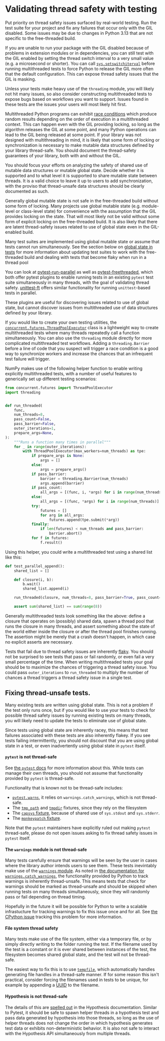 # Validating thread safety with testing

Put priority on thread safety issues surfaced by real-world testing. Run the
test suite for your project and fix any failures that occur only with the GIL
disabled. Some issues may be due to changes in Python 3.13 that are not
specific to the free-threaded build.

If you are unable to run your package with the GIL disabled because of problems
in extension modules or in dependencies, you can still test with the GIL enabled
by setting the thread switch interval to a very small value (e.g. a microsecond
or shorter). You can call
[`sys.setswitchiterval`](https://docs.python.org/3/library/sys.html#sys.setswitchinterval)
before running multithreaded tests to force Python to release the GIL more often
that the default configuration. This can expose thread safety issues that the
GIL is masking.

Unless your tests make heavy use of the `threading` module, you will likely not
hit many issues, so also consider constructing multithreaded tests to expose
bugs based on workflows you want to support. Issues found in these tests are the
issues your users will most likely hit first.

Multithreaded Python programs can exhibit [race
conditions](https://en.wikipedia.org/wiki/Race_condition) which produce random
results depending on the order of execution in a multithreaded context. This can
happen even with the GIL providing locking, so long as the algorithm releases
the GIL at some point, and many Python operations can lead to the GIL being
released at some point. If your library was not designed with multithreading in
mind, it is likely that some form of locking or synchronization is necessary to
make mutable data structures defined by your library thread-safe. You should
document the thread-safety guarantees of your library, both with and without the
GIL.

You should focus your efforts on analyzing the safety of shared use of mutable
data structures or mutable global state. Decide whether it is supported and to
what level it is supported to share mutable state between threads. It is a valid
choice to leave it up to users to add synchronization, with the proviso that
thread-unsafe data structures should be clearly documented as such.

Generally global mutable state is not safe in the free-threaded build without
some form of locking. Many projects use global mutable state (e.g. module-level
or class-level state) for convenience with the assumption that the GIL provides
locking on the state. That will most likely not be valid without some form of
explicit locking on the free-threaded build. It is also likely that there are
latent thread-safety issues related to use of global state even in the GIL-enabled
build.

Many test suites are implemented using global mutable state or assume that tests
cannot run simultaneously. See the section below on [global state in
tests](porting.md#fixing-thread-unsafe-tests) for more information about
updating test suites to work with the free-threaded build and dealing with tests
that become flaky when run in a thread pool

You can look at
[pytest-run-parallel](https://github.com/Quansight-Labs/pytest-run-parallel) as
well as
[pytest-freethreaded](https://github.com/tonybaloney/pytest-freethreaded), which
both offer pytest plugins to enable running tests in an existing `pytest` test
suite simultaneously in many threads, with the goal of validating thread
safety. [unittest-ft](https://github.com/amyreese/unittest-ft) offers similar
functionality for running `unittest`-based tests in parallel.

These plugins are useful for discovering issues related to use of global state,
but cannot discover issues from multithreaded use of data structures defined by
your library.

If you would like to create your own testing utilities, the
[`concurrent.futures.ThreadPoolExecutor`](https://docs.python.org/3/library/concurrent.futures.html#concurrent.futures.ThreadPoolExecutor)
class is a lightweight way to create multithreaded tests where many threads
repeatedly call a function simultaneously. You can also use the `threading`
module directly for more complicated multithreaded test workflows. Adding a
`threading.Barrier` before a line of code that you suspect will trigger a race
condition is a good way to synchronize workers and increase the chances that an
infrequent test failure will trigger.

NumPy makes use of the following helper function to enable writing explicitly
multithreaded tests, with a number of useful features to generically set up
different testing scenarios:

```python
from concurrent.futures import ThreadPoolExecutor
import threading


def run_threaded(
    func,
    num_threads=8,
    pass_count=False,
    pass_barrier=False,
    outer_iterations=1,
    prepare_args=None,
):
    """Runs a function many times in parallel"""
    for _ in range(outer_iterations):
        with ThreadPoolExecutor(max_workers=num_threads) as tpe:
            if prepare_args is None:
                args = []
            else:
                args = prepare_args()
            if pass_barrier:
                barrier = threading.Barrier(num_threads)
                args.append(barrier)
            if pass_count:
                all_args = [(func, i, *args) for i in range(num_threads)]
            else:
                all_args = [(func, *args) for i in range(num_threads)]
            try:
                futures = []
                for arg in all_args:
                    futures.append(tpe.submit(*arg))
            finally:
                if len(futures) < num_threads and pass_barrier:
                    barrier.abort()
            for f in futures:
                f.result()
```

Using this helper, you could write a multithreaded test using a shared list like this:

```python
def test_parallel_append():
    shared_list = []

    def closure(i, b):
        b.wait()
        shared_list.append(i)

    run_threaded(closure, num_threads=8, pass_barrier=True, pass_count=True)

    assert sum(shared_list) == sum(range(8))
```

Generally multithreaded tests look something like the above: define a closure
that operates on (possibly) shared data, spawn a thread pool that runs the
closure in many threads, and assert something about the state of the world
either inside the closure or after the thread pool finishes running. The
assertion might be merely that a crash doesn't happen, in which case no explicit
asserts are necessary.

Tests that fail due to thread safety issues are inherently
[flaky](https://testautomationpatterns.org/wiki/index.php/FLAKY_TESTS). You
should not be surprised to see tests that pass or fail randomly, or even fail a
very small percentage of the time. When writing multithreaded tests your goal
should be to maximize the chances of triggering a thread safety issue. You could
pass `outer_iterations` to `run_threaded` to multiply the number of chances a
thread triggers a thread safety issue in a single test.

## Fixing thread-unsafe tests.

Many existing tests are written using global state. This is not a problem if the
test only runs once, but if you would like to use your tests to check for
possible thread safety issues by running existing tests on many threads, you
will likely need to update the tests to eliminate use of global state.

Since tests using global state are inherently racey, this means that test
failures associated with these tests are also inherently flakey. If you see
tests failing intermittently, you should not discount that you are using global
state in a test, or even inadvertently using global state in `pytest` itself.

#### `pytest` is not thread-safe

See [the `pytest`
docs](https://docs.pytest.org/en/stable/explanation/flaky.html#thread-safety)
for more information about this. While tests can manage their own threads, you
should not assume that functionality provided by `pytest` is thread-safe.

Functionality that is known not to be thread-safe includes:

- [`pytest.warns`](https://docs.pytest.org/en/stable/reference/reference.html#pytest.warns),
    it relies on `warnings.catch_warnings`, which is not thread-safe.
- The [`tmp_path`](https://docs.pytest.org/en/stable/reference/reference.html#std-fixture-tmp_path)
    and [`tmpdir`](https://docs.pytest.org/en/stable/reference/reference.html#std-fixture-tmpdir)
    fixtures, since they rely on the filesystem
- The [`capsys`
    fixture](https://docs.pytest.org/en/stable/reference/reference.html#std-fixture-capsys),
    because of shared use of `sys.stdout` and `sys.stderr`.
- The [`monkeypatch`
    fixture](https://docs.pytest.org/en/stable/reference/reference.html#std-fixture-monkeypatch).

Note that the `pytest` maintainers have explicitly ruled out making `pytest`
thread-safe, please do not open issues asking to fix thread safety issues in
`pytest` itself.

#### The `warnings` module is not thread-safe

Many tests carefully ensure that warnings will be seen by the user in cases
where the library author intends users to see them. These tests inevintably make
use of the [`warnings`
module](https://docs.python.org/3/library/warnings.html). As noted in [the
documentation for
`warnings.catch_warnings`](https://docs.python.org/3/library/warnings.html#available-context-managers),
the functionality provided by Python to track warnings is inherently
thread-unsafe. This means tests that check for warnings should be marked as
thread-unsafe and should be skipped when running tests on many threads
simultaneously, since they will randomly pass or fail depending on thread
timing.

Hopefully in the future it will be possible for Python to write a scalable
infrastucture for tracking warnings to fix this issue once and for all. See [the
CPython issue](https://github.com/python/cpython/issues/91505) tracking this
problem for more information.

#### File system thread safety

Many tests make use of the file system, either via a temporary file, or by
simply directly writing to the folder running the test. If the filename used by
the test is a constant or it is ever shared between instances of the test, the
filesystem becomes shared global state, and the test will not be thread-safe.

The easiest way to fix this is to use
[`tempfile`](https://docs.python.org/3/library/tempfile.html), which
automatically handles generating file handles in a thread-safe manner. If for
some reason this isn't practical, consider forcing the filenames used in tests
to be unique, for example by appending a
[UUID](https://docs.python.org/3/library/uuid.html) to the filename.

#### Hypothesis is not thread-safe

The details of this are [spelled
out](https://hypothesis.readthedocs.io/en/latest/details.html#thread-safety-policy)
in the Hypothesis documentation. Similar to Pytest, it should be safe to spawn
helper threads in a hypothesis test and pass data generated by hypothesis into
those threads, so long as the use of helper threads does not change the order in
which hypothesis generates test data or exhibits non-deterministic behavior. It
is also not safe to interact with the Hypothesis API simultaneously from multiple
threads.
